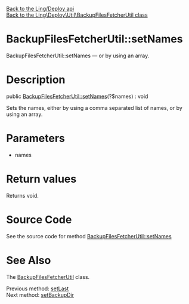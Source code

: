 [Back to the Ling/Deploy api](https://github.com/lingtalfi/Deploy/blob/master/doc/api/Ling/Deploy.md)<br>
[Back to the Ling\Deploy\Util\BackupFilesFetcherUtil class](https://github.com/lingtalfi/Deploy/blob/master/doc/api/Ling/Deploy/Util/BackupFilesFetcherUtil.md)


BackupFilesFetcherUtil::setNames
================



BackupFilesFetcherUtil::setNames — or by using an array.




Description
================


public [BackupFilesFetcherUtil::setNames](https://github.com/lingtalfi/Deploy/blob/master/doc/api/Ling/Deploy/Util/BackupFilesFetcherUtil/setNames.md)(?$names) : void




Sets the names, either by using a comma separated list of names,
or by using an array.




Parameters
================


- names

    


Return values
================

Returns void.








Source Code
===========
See the source code for method [BackupFilesFetcherUtil::setNames](https://github.com/lingtalfi/Deploy/blob/master/Util/BackupFilesFetcherUtil.php#L91-L97)


See Also
================

The [BackupFilesFetcherUtil](https://github.com/lingtalfi/Deploy/blob/master/doc/api/Ling/Deploy/Util/BackupFilesFetcherUtil.md) class.

Previous method: [setLast](https://github.com/lingtalfi/Deploy/blob/master/doc/api/Ling/Deploy/Util/BackupFilesFetcherUtil/setLast.md)<br>Next method: [setBackupDir](https://github.com/lingtalfi/Deploy/blob/master/doc/api/Ling/Deploy/Util/BackupFilesFetcherUtil/setBackupDir.md)<br>

